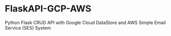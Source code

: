 # FlaskAPI-GCP-AWS
Python Flask CRUD API with Google Cloud DataStore and AWS Simple Email Service (SES) System
